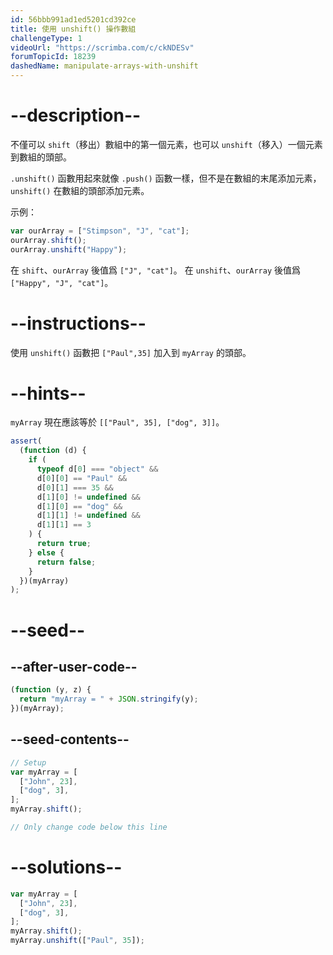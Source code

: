```yaml
---
id: 56bbb991ad1ed5201cd392ce
title: 使用 unshift() 操作數組
challengeType: 1
videoUrl: "https://scrimba.com/c/ckNDESv"
forumTopicId: 18239
dashedName: manipulate-arrays-with-unshift
---
```


# --description--

不僅可以 `shift`（移出）數組中的第一個元素，也可以 `unshift`（移入）一個元素到數組的頭部。

`.unshift()` 函數用起來就像 `.push()` 函數一樣，但不是在數組的末尾添加元素，`unshift()` 在數組的頭部添加元素。

示例：

```js
var ourArray = ["Stimpson", "J", "cat"];
ourArray.shift();
ourArray.unshift("Happy");
```

在 `shift`、`ourArray` 後值爲 `["J", "cat"]`。 在 `unshift`、`ourArray` 後值爲 `["Happy", "J", "cat"]`。

# --instructions--

使用 `unshift()` 函數把 `["Paul",35]` 加入到 `myArray` 的頭部。

# --hints--

`myArray` 現在應該等於 `[["Paul", 35], ["dog", 3]]`。

```js
assert(
  (function (d) {
    if (
      typeof d[0] === "object" &&
      d[0][0] == "Paul" &&
      d[0][1] === 35 &&
      d[1][0] != undefined &&
      d[1][0] == "dog" &&
      d[1][1] != undefined &&
      d[1][1] == 3
    ) {
      return true;
    } else {
      return false;
    }
  })(myArray)
);
```

# --seed--

## --after-user-code--

```js
(function (y, z) {
  return "myArray = " + JSON.stringify(y);
})(myArray);
```

## --seed-contents--

```js
// Setup
var myArray = [
  ["John", 23],
  ["dog", 3],
];
myArray.shift();

// Only change code below this line
```

# --solutions--

```js
var myArray = [
  ["John", 23],
  ["dog", 3],
];
myArray.shift();
myArray.unshift(["Paul", 35]);
```
